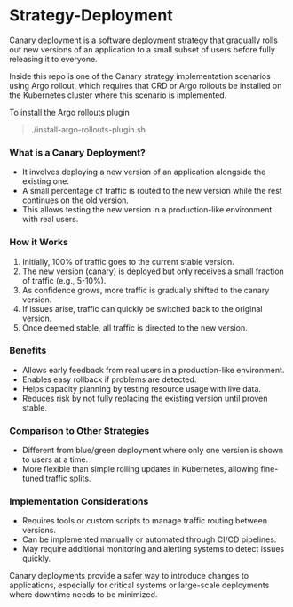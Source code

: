 # Strategy-Deployment

Canary deployment is a software deployment strategy that gradually rolls out new versions of an application to a small subset of users before fully releasing it to everyone.

Inside this repo is one of the Canary strategy implementation scenarios using Argo rollout, which requires that CRD or Argo rollouts be installed on the Kubernetes cluster where this scenario is implemented.


To install the Argo rollouts plugin

> ./install-argo-rollouts-plugin.sh


### What is a Canary Deployment?

* It involves deploying a new version of an application alongside the existing one.
* A small percentage of traffic is routed to the new version while the rest continues on the old version.
* This allows testing the new version in a production-like environment with real users.

### How it Works

1. Initially, 100% of traffic goes to the current stable version.
2. The new version (canary) is deployed but only receives a small fraction of traffic (e.g., 5-10%).
3. As confidence grows, more traffic is gradually shifted to the canary version.
4. If issues arise, traffic can quickly be switched back to the original version.
5. Once deemed stable, all traffic is directed to the new version.

### Benefits

* Allows early feedback from real users in a production-like environment.
* Enables easy rollback if problems are detected.
* Helps capacity planning by testing resource usage with live data.
* Reduces risk by not fully replacing the existing version until proven stable.

### Comparison to Other Strategies

* Different from blue/green deployment where only one version is shown to users at a time.
* More flexible than simple rolling updates in Kubernetes, allowing fine-tuned traffic splits.

### Implementation Considerations

* Requires tools or custom scripts to manage traffic routing between versions.
* Can be implemented manually or automated through CI/CD pipelines.
* May require additional monitoring and alerting systems to detect issues quickly.

Canary deployments provide a safer way to introduce changes to applications, especially for critical systems or large-scale deployments where downtime needs to be minimized.


